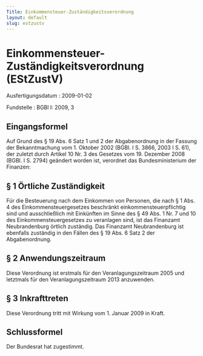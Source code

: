 ```yaml
---
Title: Einkommensteuer-Zuständigkeitsverordnung
layout: default
slug: estzustv
---
```


# Einkommensteuer-Zuständigkeitsverordnung (EStZustV)

Ausfertigungsdatum
:   2009-01-02

Fundstelle
:   BGBl I: 2009, 3


## Eingangsformel

Auf Grund des § 19 Abs. 6 Satz 1 und 2 der Abgabenordnung in der
Fassung der Bekanntmachung vom 1. Oktober 2002 (BGBl. I S. 3866, 2003
I S. 61), der zuletzt durch Artikel 10 Nr. 3 des Gesetzes vom 19.
Dezember 2008 (BGBl. I S. 2794) geändert worden ist, verordnet das
Bundesministerium der Finanzen:


## § 1 Örtliche Zuständigkeit

Für die Besteuerung nach dem Einkommen von Personen, die nach § 1 Abs.
4 des Einkommensteuergesetzes beschränkt einkommensteuerpflichtig sind
und ausschließlich mit Einkünften im Sinne des § 49 Abs. 1 Nr. 7 und
10 des Einkommensteuergesetzes zu veranlagen sind, ist das Finanzamt
Neubrandenburg örtlich zuständig. Das Finanzamt Neubrandenburg ist
ebenfalls zuständig in den Fällen des § 19 Abs. 6 Satz 2 der
Abgabenordnung.


## § 2 Anwendungszeitraum

Diese Verordnung ist erstmals für den Veranlagungszeitraum 2005 und
letztmals für den Veranlagungszeitraum 2013 anzuwenden.


## § 3 Inkrafttreten

Diese Verordnung tritt mit Wirkung vom 1. Januar 2009 in Kraft.


## Schlussformel

Der Bundesrat hat zugestimmt.

